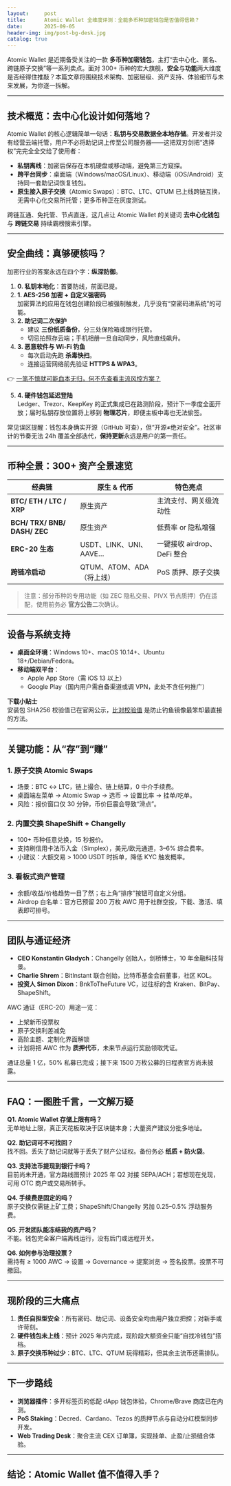 ```yaml
---
layout:     post
title:      Atomic Wallet 全维度评测：全能多币种加密钱包是否值得信赖？
date:       2025-09-05
header-img: img/post-bg-desk.jpg
catalog: true
---
```


Atomic Wallet 是近期备受关注的一款 **多币种加密钱包**，主打“去中心化、匿名、跨链原子交换”等一系列卖点。面对 300+ 币种的宏大旗舰，**安全**与**功能**两大维度是否经得住推敲？本篇文章将围绕技术架构、加密层级、资产支持、体验细节与未来发展，为你逐一拆解。

---

## 技术概览：去中心化设计如何落地？

Atomic Wallet 的核心逻辑简单一句话：**私钥与交易数据全本地存储**。开发者并没有经营云端托管，用户不必将助记词上传至公司服务器——这把双刃剑把“选择权”完完全全交给了使用者：

- **私钥离线**：加密后保存在本机硬盘或移动端，避免第三方窥探。  
- **跨平台同步**：桌面端（Windows/macOS/Linux）、移动端（iOS/Android）支持同一套助记词恢复钱包。  
- **原生接入原子交换**（Atomic Swaps）：BTC、LTC、QTUM 已上线跨链互换，无需中心化交易所托管；更多币种正在灰度测试。

跨链互通、免托管、节点直连，这几点让 Atomic Wallet 的关键词 **去中心化钱包** 与 **跨链交易** 持续霸榜搜索引擎。

---

## 安全曲线：真够硬核吗？

加密行业的答案永远在四个字：**纵深防御**。

1. **0. 私钥本地化**：首要防线，前面已提。  
2. **1. AES-256 加密 + 自定义强密码**  
   加密算法的应用在钱包创建阶段已被强制触发，几乎没有“空密码进系统”的可能。  
3. **2. 助记词二次保护**  
   - 建议 **三份纸质备份**，分三处保险箱或银行托管。  
   - 切忌拍照存云端；手机相册一旦自动同步，风险直线飙升。  
4. **3. 恶意软件与 Wi-Fi 钓鱼**  
   - 每次启动先跑 **杀毒快扫**。  
   - 连接运营网络前先验证 **HTTPS & WPA3**。  

👉 [一笔不慎就可能血本无归，何不先查看主流风控方案？](https://okxdog.com/)

5. **4. 硬件钱包延迟登陆**  
   Ledger、Trezor、KeepKey 的正式集成已在路测阶段，预计下一季度全面开放；届时私钥存放位置将上移到 **物理芯片**，即便主板中毒也无法偷签。

常见误区提醒：钱包本身确实开源（GitHub 可查），但“开源≠绝对安全”。社区审计的节奏无法 24h 覆盖全部迭代，**保持更新**永远是用户的第一责任。

---

## 币种全景：300+ 资产全景速览

| 经典链 | 原生 & 代币 | 特色亮点 |
|---|---|---|
| **BTC/ ETH / LTC / XRP** | 原生资产 | 主流支付、网关级流动性 |
| **BCH/ TRX/ BNB/ DASH/ ZEC** | 原生资产 | 低费率 or 隐私增强 |
| **ERC-20 生态** | USDT、LINK、UNI、AAVE… | 一键接收 airdrop、DeFi 整合 |
| **跨链冷启动** | QTUM、ATOM、ADA（将上线） | PoS 质押、原子交换 |

> 注意：部分币种的专用功能（如 ZEC 隐私交易、PIVX 节点质押）仍在适配，使用前务必 **官方公告**二次确认。

---

## 设备与系统支持

- **桌面全环境**：Windows 10+、macOS 10.14+、Ubuntu 18+/Debian/Fedora。  
- **移动端双平台**：  
  - Apple App Store（需 iOS 13 以上）  
  - Google Play（国内用户需自备渠道或调 VPN，此处不含任何推广）  

**下载小贴士**  
安装包 SHA256 校验值已在官网公示，[比对校验值](https://okxdog.com/) 是防止钓鱼镜像最笨却最直接的方法。

---

## 关键功能：从“存”到“赚”

### 1. 原子交换 Atomic Swaps  
- 场景：BTC ↔ LTC，链上撮合、链上结算，0 中介手续费。  
- 桌面端左菜单 → Atomic Swap → 选币 → 设置比率 → 挂单/吃单。  
- 风险：报价窗口仅 30 分钟，币价巨震会导致“滑点”。

### 2. 内置交换 ShapeShift + Changelly  
- 100+ 币种任意兑换，15 秒报价。  
- 支持刷信用卡法币入金（Simplex），美元/欧元通道，3–6% 综合费率。  
- 小建议：大额交易 > 1000 USDT 时拆单，降低 KYC 触发概率。

### 3. 看板式资产管理  
- 余额/收益/价格趋势一目了然；右上角“排序”按钮可自定义分组。  
- Airdrop 白名单：官方已预留 200 万枚 AWC 用于社群空投，下载、激活、填表即可排号。

---

## 团队与通证经济

- **CEO Konstantin Gladych**：Changelly 创始人，剑桥博士，10 年金融科技背景。  
- **Charlie Shrem**：BitInstant 联合创始，比特币基金会前董事，社区 KOL。  
- **投资人 Simon Dixon**：BnkToTheFuture VC，过往标的含 Kraken、BitPay、ShapeShift。

AWC 通证（ERC-20）用途一览：

- 上架新币投票权  
- 原子交换利差减免  
- 高阶主题、定制化界面解锁  
- 计划将把 AWC 作为 **质押代币**，未来节点运行奖励领取凭证。

通证总量 1 亿，50% 私募已完成；接下来 1500 万枚公募的日程表官方尚未披露。

---

## FAQ：一图胜千言，一文解万疑

**Q1. Atomic Wallet 存储上限有吗？**  
无单地址上限，真正天花板取决于区块链本身；大量资产建议分批多地址。

**Q2. 助记词可不可找回？**  
找不回。丢失了助记词就等于丢失了财产公证权。备份务必 **纸质 + 防火袋**。

**Q3. 支持法币提现到银行卡吗？**  
目前尚未开通，官方路线图预计 2025 年 Q2 对接 SEPA/ACH；若想现在兑现，可用 OTC 商户或交易所转手。

**Q4. 手续费是固定的吗？**  
原子交换仅需链上矿工费；ShapeShift/Changelly 另加 0.25–0.5% 浮动服务费。

**Q5. 开发团队能冻结我的资产吗？**  
不能。钱包完全客户端离线运行，没有后门或远程开关。

**Q6. 如何参与治理投票？**  
需持有 ≥ 1000 AWC → 设置 → Governance → 提案浏览 → 签名投票。投票不可撤回。

---

## 现阶段的三大痛点

1. **责任自担型安全**：所有密码、助记词、设备安全均由用户独立把控；对新手或许苛刻。  
2. **硬件钱包未上线**：预计 2025 年内完成，现阶段大额资金只能“自找冷钱包”搭档。  
3. **原子交换币种过少**：BTC、LTC、QTUM 玩得精彩，但其余主流币还需排队。

---

## 下一步路线

- **浏览器插件**：多开标签页的低配 dApp 钱包体验，Chrome/Brave 商店已在内测。  
- **PoS Staking**：Decred、Cardano、Tezos 的质押节点与自动分红模型同步开发。  
- **Web Trading Desk**：聚合主流 CEX 订单簿，实现挂单、止盈/止损缝合体验。  

---

## 结论：Atomic Wallet 值不值得入手？